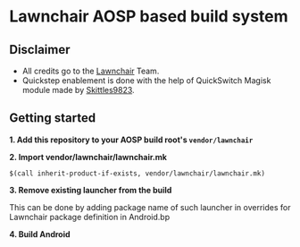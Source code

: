 # Lawnchair AOSP based build system

## Disclaimer
- All credits go to the [Lawnchair](https://github.com/LawnchairLauncher) Team.
- Quickstep enablement is done with the help of QuickSwitch Magisk module made by [Skittles9823](https://github.com/skittles9823).

## Getting started
**1. Add this repository to your AOSP build root's `vendor/lawnchair`**

**2. Import vendor/lawnchair/lawnchair.mk**

`$(call inherit-product-if-exists, vendor/lawnchair/lawnchair.mk)`

**3. Remove existing launcher from the build**

This can be done by adding package name of such launcher in overrides for Lawnchair package definition in Android.bp

**4. Build Android**
